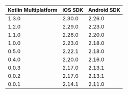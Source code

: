 | Kotlin Multiplatform | iOS SDK | Android SDK |
|----------------------|---------|-------------|
| 1.3.0                | 2.30.0  | 2.26.0      |
| 1.2.0                | 2.29.0  | 2.23.0      |
| 1.1.0                | 2.26.0  | 2.20.0      |
| 1.0.0                | 2.23.0  | 2.18.0      |
| 0.5.0                | 2.22.1  | 2.18.0      |
| 0.4.0                | 2.20.0  | 2.16.0      |
| 0.0.3                | 2.17.0  | 2.13.1      |
| 0.0.2                | 2.17.0  | 2.13.1      |
| 0.0.1                | 2.14.1  | 2.11.0      |
